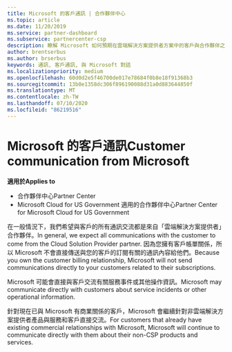 ```yaml
---
title: Microsoft 的客戶通訊 | 合作夥伴中心
ms.topic: article
ms.date: 11/20/2019
ms.service: partner-dashboard
ms.subservice: partnercenter-csp
description: 瞭解 Microsoft 如何預期在雲端解決方案提供者方案中的客戶與合作夥伴之間進行客戶溝通。
author: brentserbus
ms.author: brserbus
keywords: 通訊, 客戶通訊, 與 Microsoft 對話
ms.localizationpriority: medium
ms.openlocfilehash: 60d0d2e5f46700de017e78684f0b8e18f91368b3
ms.sourcegitcommit: 13b0e1358dc306f896190088d31a0d883644850f
ms.translationtype: MT
ms.contentlocale: zh-TW
ms.lasthandoff: 07/10/2020
ms.locfileid: "86219516"
---
```

# <a name="customer-communication-from-microsoft"></a><span data-ttu-id="e540c-104">Microsoft 的客戶通訊</span><span class="sxs-lookup"><span data-stu-id="e540c-104">Customer communication from Microsoft</span></span>

<span data-ttu-id="e540c-105">**適用於**</span><span class="sxs-lookup"><span data-stu-id="e540c-105">**Applies to**</span></span>

-  <span data-ttu-id="e540c-106">合作夥伴中心</span><span class="sxs-lookup"><span data-stu-id="e540c-106">Partner Center</span></span>
-  <span data-ttu-id="e540c-107">Microsoft Cloud for US Government 適用的合作夥伴中心</span><span class="sxs-lookup"><span data-stu-id="e540c-107">Partner Center for Microsoft Cloud for US Government</span></span>


<span data-ttu-id="e540c-108">在一般情況下，我們希望與客戶的所有通訊交流都是來自「雲端解決方案提供者」合作夥伴。</span><span class="sxs-lookup"><span data-stu-id="e540c-108">In general, we expect all communications with the customer to come from the Cloud Solution Provider partner.</span></span> <span data-ttu-id="e540c-109">因為您擁有客戶帳單關係，所以 Microsoft 不會直接傳送與您的客戶的訂閱有關的通訊內容給他們。</span><span class="sxs-lookup"><span data-stu-id="e540c-109">Because you own the customer billing relationship, Microsoft will not send communications directly to your customers related to their subscriptions.</span></span>

<span data-ttu-id="e540c-110">Microsoft 可能會直接與客戶交流有關服務事件或其他操作資訊。</span><span class="sxs-lookup"><span data-stu-id="e540c-110">Microsoft may communicate directly with customers about service incidents or other operational information.</span></span>

<span data-ttu-id="e540c-111">針對現在已與 Microsoft 有商業關係的客戶，Microsoft 會繼續針對非雲端解決方案提供者產品與服務和客戶直接交流。</span><span class="sxs-lookup"><span data-stu-id="e540c-111">For customers that already have existing commercial relationships with Microsoft, Microsoft will continue to communicate directly with them about their non-CSP products and services.</span></span>

 

 



